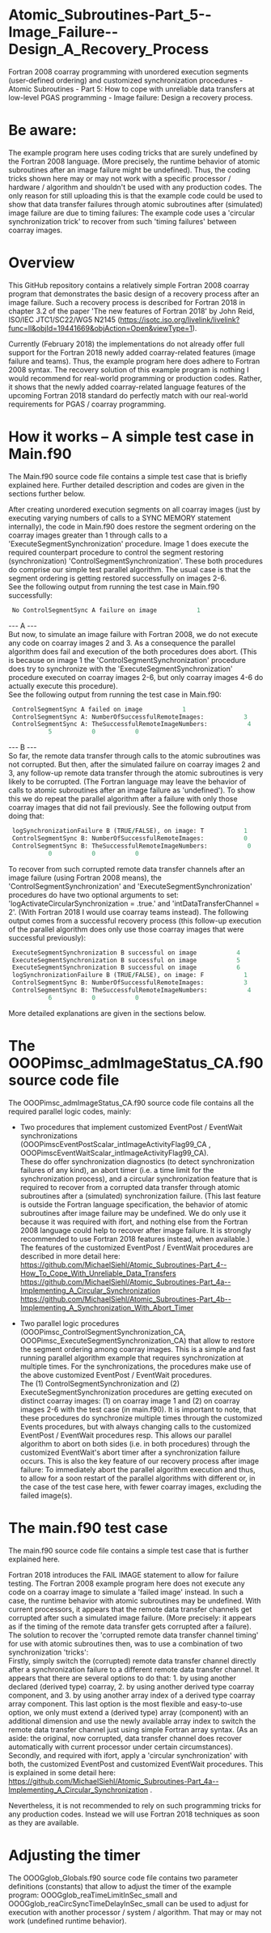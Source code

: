 # Atomic_Subroutines-Part_5--Image_Failure--Design_A_Recovery_Process
Fortran 2008 coarray programming with unordered execution segments (user-defined ordering) and customized synchronization procedures - Atomic Subroutines - Part 5: How to cope with unreliable data transfers at low-level PGAS programming - Image failure: Design a recovery process.

# Be aware:
The example program here uses coding tricks that are surely undefined by the Fortran 2008 language. (More precisely, the runtime behavior of atomic subroutines after an image failure might be undefined). Thus, the coding tricks shown here may or may not work with a specific processor / hardware / algorithm and shouldn't be used with any production codes. The only reason for still uploading this is that the example code could be used to show that data transfer failures through atomic subroutines after (simulated) image failure are due to timing failures: The example code uses a 'circular synchronization trick' to recover from such 'timing failures' between coarray images.

# Overview
This GitHub repository contains a relatively simple Fortran 2008 coarray program that demonstrates the basic design of a recovery process after an image failure. Such a recovery process is described for Fortran 2018 in chapter 3.2 of the paper 'The new features of Fortran 2018' by John Reid, ISO/IEC JTC1/SC22/WG5 N2145 (https://isotc.iso.org/livelink/livelink?func=ll&objId=19441669&objAction=Open&viewType=1).<br />

Currently (February 2018) the implementations do not already offer full support for the Fortran 2018 newly added coarray-related features (image failure and teams). Thus, the example program here does adhere to Fortran 2008 syntax. The recovery solution of this example program is nothing I would recommend for real-world programming or production codes. Rather, it shows that the newly added coarray-related language features of the upcoming Fortran 2018 standard do perfectly match with our real-world requirements for PGAS / coarray programming.<br />

# How it works – A simple test case in Main.f90
The Main.f90 source code file contains a simple test case that is briefly explained here. Further detailed description and codes are given in the sections further below.<br />

After creating unordered execution segments on all coarray images (just by executing varying numbers of calls to a SYNC MEMORY statement internally), the code in Main.f90 does restore the segment ordering on the coarray images greater than 1 through calls to a 'ExecuteSegmentSynchronization' procedure. Image 1 does execute the required counterpart procedure to control the segment restoring (synchronization) 'ControlSegmentSynchronization'. These both procedures do comprise our simple test parallel algorithm. The usual case is that the segment ordering is getting restored successfully on images 2-6.<br />
See the following output from running the test case in Main.f90 successfully:
```fortran
 No ControlSegmentSync A failure on image           1
```

--- A ---<br />
But now, to simulate an image failure with Fortran 2008, we do not execute any code on coarray images 2 and 3. As a consequence the parallel algorithm does fail and execution of the both procedures does abort. (This is because on image 1 the 'ControlSegmentSynchronization' procedure does try to synchronize with the 'ExecuteSegmentSynchronization' procedure executed on coarray images 2-6, but only coarray images 4-6 do actually execute this procedure).<br />
See the following output from running the test case in Main.f90:
```fortran
 ControlSegmentSync A failed on image           1 
 ControlSegmentSync A: NumberOfSuccessfulRemoteImages:           3 
 ControlSegmentSync A: TheSuccessfulRemoteImageNumbers:           4           6 
           5           0           0 
```

--- B ---<br />
So far, the remote data transfer through calls to the atomic subroutines was not corrupted. But then, after the simulated failure on coarray images 2 and 3, any follow-up remote data transfer through the atomic subroutines is very likely to be corrupted. (The Fortran language may leave the behavior of calls to atomic subroutines after an image failure as 'undefined'). To show this we do repeat the parallel algorithm after a failure with only those coarray images that did not fail previously. See the following output from doing that:<br />
```fortran
 logSynchronizationFailure B (TRUE/FALSE), on image: T           1 
 ControlSegmentSync B: NumberOfSuccessfulRemoteImages:           0 
 ControlSegmentSync B: TheSuccessfulRemoteImageNumbers:           0           0 
           0           0           0 
```

To recover from such corrupted remote data transfer channels after an image failure (using Fortran 2008 means), the 'ControlSegmentSynchronization' and 'ExecuteSegmentSynchronization' procedures do have two optional arguments to set: 'logActivateCircularSynchronization = .true.' and 'intDataTransferChannel = 2'. (With Fortran 2018 I would use coarray teams instead). The following output comes from a successful recovery process (this follow-up execution of the parallel algorithm does only use those coarray images that were successful previously):<br />
```fortran
 ExecuteSegmentSynchronization B successful on image           4 
 ExecuteSegmentSynchronization B successful on image           5 
 ExecuteSegmentSynchronization B successful on image           6 
 logSynchronizationFailure B (TRUE/FALSE), on image: F           1 
 ControlSegmentSync B: NumberOfSuccessfulRemoteImages:           3 
 ControlSegmentSync B: TheSuccessfulRemoteImageNumbers:           4           5 
           6           0           0 
```

More detailed explanations are given in the sections below.<br />

# The OOOPimsc_admImageStatus_CA.f90 source code file
The OOOPimsc_admImageStatus_CA.f90 source code file contains all the required parallel logic codes, mainly:<br />
- Two procedures that implement customized EventPost / EventWait synchronizations (OOOPimscEventPostScalar_intImageActivityFlag99_CA , OOOPimscEventWaitScalar_intImageActivityFlag99_CA).<br />
These do offer synchronization diagnostics (to detect synchronization failures of any kind), an abort timer (i.e. a time limit for the synchronization process), and a circular synchronization feature that is required to recover from a corrupted data transfer through atomic subroutines after a (simulated) synchronization failure. (This last feature is outside the Fortran language specification, the behavior of atomic subroutines after image failure may be undefined. We do only use it because it was required with ifort, and nothing else from the Fortran 2008 language could help to recover after image failure. It is strongly recommended to use Fortran 2018 features instead, when available.)<br />
The features of the customized EventPost / EventWait procedures are described in more detail here:<br />
https://github.com/MichaelSiehl/Atomic_Subroutines-Part_4--How_To_Cope_With_Unreliable_Data_Transfers<br />
https://github.com/MichaelSiehl/Atomic_Subroutines-Part_4a--Implementing_A_Circular_Synchronization<br />
https://github.com/MichaelSiehl/Atomic_Subroutines-Part_4b--Implementing_A_Synchronization_With_Abort_Timer<br />

- Two parallel logic procedures (OOOPimsc_ControlSegmentSynchronization_CA, OOOPimsc_ExecuteSegmentSynchronization_CA) that allow to restore the segment ordering among coarray images. This is a simple and fast running parallel algorithm example that requires synchronization at multiple times. For the synchronizations, the procedures make use of the above customized EventPost / EventWait procedures.<br />
The (1) ControlSegmentSynchronization and  (2) ExecuteSegmentSynchronization procedures are getting executed on distinct coarray images: (1) on coarray image 1 and (2) on coarray images 2-6 with the test case (in main.f90). It is important to note, that these procedures do synchronize multiple times through the customized Events procedures, but with always changing calls to the customized EventPost / EventWait procedures resp. This allows our parallel algorithm to abort on both sides (i.e. in both procedures) through the customized EventWait's abort timer after a synchronization failure occurs. This is also the key feature of our recovery process after image failure: To immediately abort the parallel algorithm execution and thus, to allow for a soon restart of the parallel algorithms with different or, in the case of the test case here, with fewer coarray images, excluding the failed image(s).<br />

# The main.f90 test case
The main.f90 source code file contains a simple test case that is further explained here.<br />

Fortran 2018 introduces the FAIL IMAGE statement to allow for failure testing. The Fortran 2008 example program here does not execute any code on a coarray image to simulate a 'failed image' instead. In such a case, the runtime behavior with atomic subroutines may be undefined. With current processors, it appears that the remote data transfer channels get corrupted after such a simulated image failure. (More precisely: it appears as if the timing of the remote data transfer gets corrupted after a failure). The solution to recover the 'corrupted remote data transfer channel timing' for use with atomic subroutines then, was to use a combination of two synchronization 'tricks':<br />
Firstly, simply switch the (corrupted) remote data transfer channel directly after a synchronization failure to a different remote data transfer channel. It appears that there are several options to do that: 1. by using another declared (derived type) coarray, 2. by using another derived type coarray component, and 3. by using another array index of a derived type coarray array component. This last option is the most flexible and easy-to-use option, we only must extend a (derived type) array (component) with an additional dimension and use the newly available array index to switch the remote data transfer channel just using simple Fortran array syntax. (As an aside: the original, now corrupted, data transfer channel does recover automatically with current processor under certain circumstances).<br />
Secondly, and required with ifort, apply a 'circular synchronization' with both, the customized EventPost and customized EventWait procedures. This is explained in some detail here: https://github.com/MichaelSiehl/Atomic_Subroutines-Part_4a--Implementing_A_Circular_Synchronization .<br />

Nevertheless, it is not recommended to rely on such programming tricks for any production codes. Instead we will use Fortran 2018 techniques as soon as they are available.<br />

# Adjusting the timer
The OOOGglob_Globals.f90 source code file contains two parameter definitions (constants) that allow to adjust the timer of the example program: OOOGglob_reaTimeLimitInSec_small and OOOGglob_reaCircSyncTimeDelayInSec_small can be used to adjust for execution with another processor / system / algorithm. That may or may not work (undefined runtime behavior).
